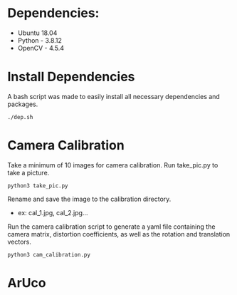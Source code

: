 # Dependencies:
- Ubuntu 18.04
- Python - 3.8.12
- OpenCV - 4.5.4

# Install Dependencies
A bash script was made to easily install all necessary dependencies and packages.

    ./dep.sh

# Camera Calibration
Take a minimum of 10 images for camera calibration. Run take_pic.py to take a picture. 

    python3 take_pic.py

Rename and save the image to the calibration directory. 

- ex: cal_1.jpg, cal_2.jpg... 

Run the camera calibration script to generate a yaml file containing the camera matrix, distortion coefficients, as well as the rotation and translation vectors.

    python3 cam_calibration.py

# ArUco
